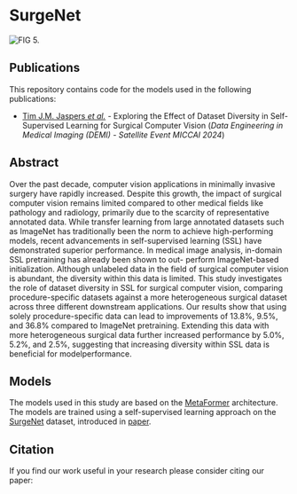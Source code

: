 # SurgeNet
![FIG 5.](figures/SurgeNet.png)

## Publications
This repository contains code for the models used in the following publications:

- [Tim J.M. Jaspers *et al.*](https://) - Exploring the Effect of Dataset Diversity in
Self-Supervised Learning for Surgical Computer
Vision (*Data Engineering in Medical Imaging (DEMI) - Satellite Event MICCAI 2024*)

  
## Abstract
Over the past decade, computer vision applications in minimally invasive surgery have rapidly increased. Despite this growth, the
impact of surgical computer vision remains limited compared to other
medical fields like pathology and radiology, primarily due to the scarcity
of representative annotated data. While transfer learning from large annotated datasets such as ImageNet has traditionally been the norm to
achieve high-performing models, recent advancements in self-supervised
learning (SSL) have demonstrated superior performance. In medical image analysis, in-domain SSL pretraining has already been shown to out-
perform ImageNet-based initialization. Although unlabeled data in the
field of surgical computer vision is abundant, the diversity within this
data is limited. This study investigates the role of dataset diversity in
SSL for surgical computer vision, comparing procedure-specific datasets
against a more heterogeneous surgical dataset across three different downstream applications.
Our results show that using solely procedure-specific
data can lead to improvements of 13.8%, 9.5%, and 36.8% compared to ImageNet
pretraining. Extending this data with more heterogeneous surgical data further
increased performance by 5.0%, 5.2%, and 2.5%, suggesting that increasing diversity
within SSL data is beneficial for modelperformance.

## Models
The models used in this study are based on the [MetaFormer](https://) architecture. The models are trained using a self-supervised learning approach on the [SurgeNet](https://)
dataset, introduced in [paper](https://).

## Citation
If you find our work useful in your research please consider citing our paper: